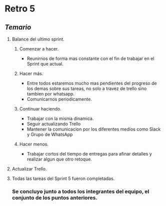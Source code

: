 # **Retro 5**
## *Temario*

1. Balance del ultimo sprint.

    1. Comenzar a hacer.       
        - Reunirnos de forma mas constante con el fin de trabajar en el Sprint que actual. 

    2. Hacer más.   
        - Entre todos estaremos mucho mas pendientes del progreso de los demas sobre sus tareas, no solo a travez de trello sino tambien por whatsapp.
        - Comunicarnos periodicamente.

    3. Continuar haciendo.
        - Trabajar con la misma dinamica.
        - Seguir actualizando Trello
        - Mantener la comunicacion por los diferentes medios como Slack y Grupo de WhatsApp

    4. Hacer menos.            
        - Trabajar cortos del tiempo de entregas para afinar detalles y realizar algun que otro retoque.

2. Actualizar Trello.

3. Todas las tareas del Sprint 5 fueron completadas.

    ### Se concluyo junto a todos los integrantes del equipo, el conjunto de los puntos anteriores.